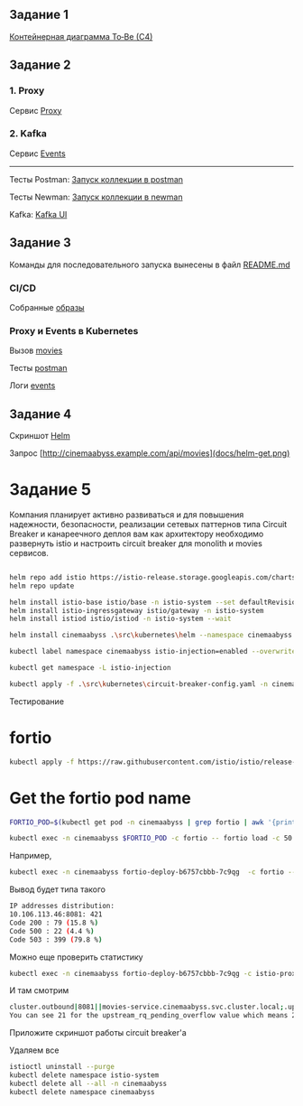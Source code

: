 ## Задание 1
[Контейнерная диаграмма To‑Be (C4)](diagrams/C4_Container.png)

## Задание 2

### 1. Proxy

Сервис [Proxy](src/microservices/proxy/README.md)

### 2. Kafka
Сервис [Events](src/microservices/events/README.md)

----

Тесты Postman: [Запуск коллекции в postman](docs/тесты.png)

Тесты Newman: [Запуск коллекции в newman](docs/ньюмэн.png)

Kafka: [Kafka UI](docs/кафка.png)


## Задание 3

Команды для последовательного запуска вынесены в файл [README.md](src/kubernetes/README.md)

### CI/CD

Собранные [образы](https://github.com/PisklovCor?tab=packages)

### Proxy и Events в Kubernetes

Вызов [movies](docs/movies_k8s.png)

Тесты [postman](docs/postman_k8s.png)

Логи [events](docs/events_log.png)

## Задание 4

Скриншот [Helm](docs/helm-deploy.png)

Запрос [http://cinemaabyss.example.com/api/movies](docs/helm-get.png)

# Задание 5
Компания планирует активно развиваться и для повышения надежности, безопасности, реализации сетевых паттернов типа Circuit Breaker и канареечного деплоя вам как архитектору необходимо развернуть istio и настроить circuit breaker для monolith и movies сервисов.

```bash

helm repo add istio https://istio-release.storage.googleapis.com/charts
helm repo update

helm install istio-base istio/base -n istio-system --set defaultRevision=default --create-namespace
helm install istio-ingressgateway istio/gateway -n istio-system
helm install istiod istio/istiod -n istio-system --wait

helm install cinemaabyss .\src\kubernetes\helm --namespace cinemaabyss --create-namespace

kubectl label namespace cinemaabyss istio-injection=enabled --overwrite

kubectl get namespace -L istio-injection

kubectl apply -f .\src\kubernetes\circuit-breaker-config.yaml -n cinemaabyss

```

Тестирование

# fortio
```bash
kubectl apply -f https://raw.githubusercontent.com/istio/istio/release-1.25/samples/httpbin/sample-client/fortio-deploy.yaml -n cinemaabyss
```

# Get the fortio pod name
```bash
FORTIO_POD=$(kubectl get pod -n cinemaabyss | grep fortio | awk '{print $1}')

kubectl exec -n cinemaabyss $FORTIO_POD -c fortio -- fortio load -c 50 -qps 0 -n 500 -loglevel Warning http://movies-service:8081/api/movies
```
Например,

```bash
kubectl exec -n cinemaabyss fortio-deploy-b6757cbbb-7c9qg  -c fortio -- fortio load -c 50 -qps 0 -n 500 -loglevel Warning http://movies-service:8081/api/movies
```

Вывод будет типа такого

```bash
IP addresses distribution:
10.106.113.46:8081: 421
Code 200 : 79 (15.8 %)
Code 500 : 22 (4.4 %)
Code 503 : 399 (79.8 %)
```
Можно еще проверить статистику

```bash
kubectl exec -n cinemaabyss fortio-deploy-b6757cbbb-7c9qg -c istio-proxy -- pilot-agent request GET stats | grep movies-service | grep pending
```

И там смотрим 

```bash
cluster.outbound|8081||movies-service.cinemaabyss.svc.cluster.local;.upstream_rq_pending_total: 311 - столько раз срабатывал circuit breaker
You can see 21 for the upstream_rq_pending_overflow value which means 21 calls so far have been flagged for circuit breaking.
```

Приложите скриншот работы circuit breaker'а

Удаляем все
```bash
istioctl uninstall --purge
kubectl delete namespace istio-system
kubectl delete all --all -n cinemaabyss
kubectl delete namespace cinemaabyss
```

